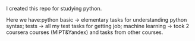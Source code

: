 I created this repo for studying python.

Here we have:python basic -> elementary tasks for understanding python syntax; tests -> all my test tasks for getting job; machine learning -> took 2 coursera courses (MIPT&Yandex) and tasks from other courses.

